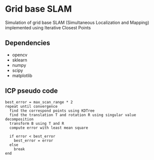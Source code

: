 Grid base SLAM
==============

Simulation of grid base SLAM (Simultaneous Localization and Mapping) implemented using Iterative Closest Points

## Dependencies
* opencv
* sklearn
* numpy
* scipy
* matplotlib

## ICP pseudo code
```
best_error = max_scan_range * 2
repeat until convergence
  find the correspond points using KDTree
  find the translation T and rotation R using singular value decomposition
  transform B using T and R
  compute error with least mean square

  if error < best_error 
    best_error = error
  else
    break
end
```
